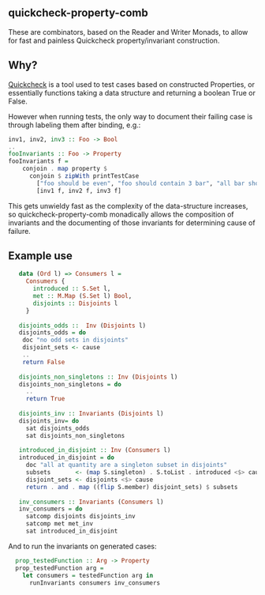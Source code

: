 quickcheck-property-comb
--------
These are combinators, based on the Reader and Writer Monads, to allow for fast
and painless Quickcheck property/invariant construction.

Why?
----
[Quickcheck](http://hackage.haskell.org/package/QuickCheck) is a tool used to
test cases based on constructed Properties, or essentially functions taking a
data structure and returning a boolean True or False. 

However when running tests, the only way to document their failing case
is through labeling them after binding, e.g.: 

```haskell
inv1, inv2, inv3 :: Foo -> Bool 
..
fooInvariants :: Foo -> Property 
fooInvariants f = 
    conjoin . map property $ 
      conjoin $ zipWith printTestCase
        ["foo should be even", "foo should contain 3 bar", "all bar should not equal foo"] 
        [inv1 f, inv2 f, inv3 f]
```

This gets unwieldy fast as the complexity of the data-structure increases, so
quickcheck-property-comb monadically allows the composition of invariants and 
the documenting of those invariants for determining cause of failure.

Example use
-----------
```haskell
   data (Ord l) => Consumers l =
     Consumers {
       introduced :: S.Set l,
       met :: M.Map (S.Set l) Bool,
       disjoints :: Disjoints l
     }
  
   disjoints_odds ::  Inv (Disjoints l)
   disjoints_odds = do
    doc "no odd sets in disjoints"
    disjoint_sets <- cause 
    ..
    return False
  
   disjoints_non_singletons :: Inv (Disjoints l)
   disjoints_non_singletons = do
     ..
     return True
  
   disjoints_inv :: Invariants (Disjoints l)
   disjoints_inv= do
     sat disjoints_odds
     sat disjoints_non_singletons
  
   introduced_in_disjoint :: Inv (Consumers l)
   introduced_in_disjoint = do
     doc "all at quantity are a singleton subset in disjoints"
     subsets       <- (map S.singleton) . S.toList . introduced <$> cause
     disjoint_sets <- disjoints <$> cause
     return . and . map ((flip S.member) disjoint_sets) $ subsets
   
   inv_consumers :: Invariants (Consumers l)
   inv_consumers = do
     satcomp disjoints disjoints_inv
     satcomp met met_inv
     sat introduced_in_disjoint
```
  And to run the invariants on generated cases:
```haskell
  prop_testedFunction :: Arg -> Property
  prop_testedFunction arg = 
    let consumers = testedFunction arg in
      runInvariants consumers inv_consumers
```

